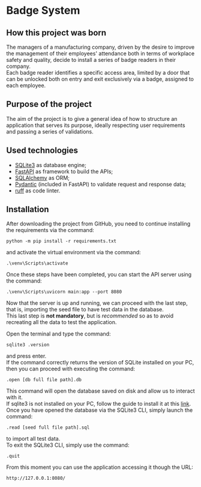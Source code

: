 # Badge System

## How this project was born
The managers of a manufacturing company, driven by the desire to improve the management of their employees' attendance both in terms of workplace safety and quality, decide to install a series of badge readers in their company.<br>
Each badge reader identifies a specific access area, limited by a door that can be unlocked both on entry and exit exclusively via a badge, assigned to each employee.

## Purpose of the project
The aim of the project is to give a general idea of how to structure an application that serves its purpose, ideally respecting user requirements and passing a series of validations.

## Used technologies
- [SQLite3](https://www.sqlite.org/index.html) as database engine;
- [FastAPI](https://fastapi.tiangolo.com/) as framework to build the APIs;
- [SQLAlchemy](https://www.sqlalchemy.org/) as ORM;
- [Pydantic](https://docs.pydantic.dev/latest/  ) (included in FastAPI) to validate request and response data;
- [ruff](https://docs.astral.sh/ruff/) as code linter.

## Installation

After downloading the project from GitHub, you need to continue installing the requirements via the command:

```
python -m pip install -r requirements.txt
```

and activate the virtual environment via the command:
```
.\venv\Scripts\activate
```

Once these steps have been completed, you can start the API server using the command:
```
.\venv\Scripts\uvicorn main:app --port 8080
```

Now that the server is up and running, we can proceed with the last step, that is, importing the seed file to have test data in the database.<br>
This last step is <b>not mandatory</b>, but is _recommended_ so as to avoid recreating all the data to test the application.

Open the terminal and type the command:
```
sqlite3 .version
```
and press enter.<br>
If the command correctly returns the version of SQLite installed on your PC, then you can proceed with executing the command:
```
.open [db full file path].db
```
This command will open the database saved on disk and allow us to interact with it.<br>
If sqlite3 is not installed on your PC, follow the guide to install it at this [link](https://www.sqlite.org/download.html).<br>
Once you have opened the database via the SQLite3 CLI, simply launch the command:
```
.read [seed full file path].sql 
```
to import all test data.<br>
To exit the SQLite3 CLI, simply use the command:
```
.quit 
```
From this moment you can use the application accessing it though the URL:
```
http://127.0.0.1:8080/
```
